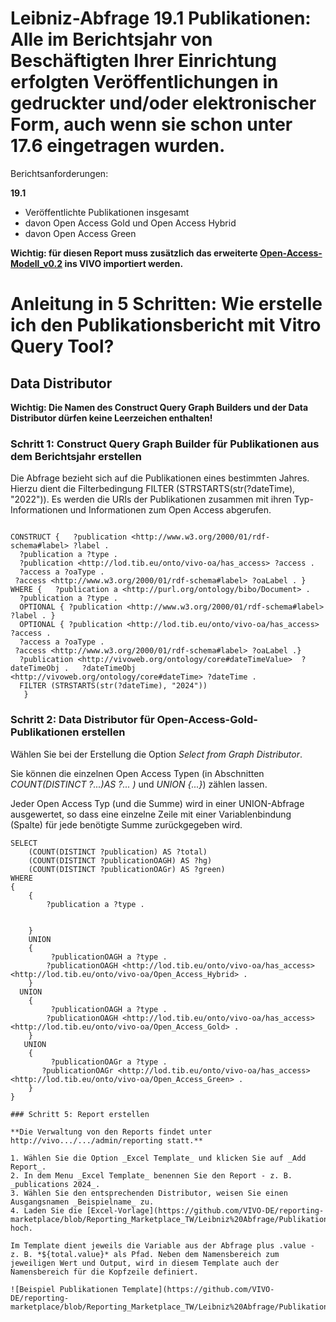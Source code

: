 # Leibniz-Abfrage 19.1 Publikationen:  Alle im Berichtsjahr von Beschäftigten Ihrer Einrichtung erfolgten Veröffentlichungen in gedruckter und/oder elektronischer Form, auch wenn sie schon unter 17.6 eingetragen wurden.


Berichtsanforderungen:

**19.1**
- Veröffentlichte Publikationen insgesamt
- davon Open Access Gold und Open Access Hybrid
- davon Open Access Green

**Wichtig: für diesen Report muss zusätzlich das erweiterte  [Open-Access-Modell_v0.2](https://github.com/VIVO-DE/reporting-marketplace/blob/main/Leibniz%20Abfrage/Publikationen%20im%20Berichtsjahr%20(Teil%2018.3.1%20und%2018.3.2)/OA_Modell.owl) ins VIVO importiert werden.** 
# Anleitung in 5 Schritten: Wie erstelle ich den Publikationsbericht mit Vitro Query Tool?

## Data Distributor

**Wichtig: Die Namen des Construct Query Graph Builders und der Data Distributor dürfen keine Leerzeichen enthalten!**

### Schritt 1: Construct Query Graph Builder für Publikationen aus dem Berichtsjahr erstellen

Die Abfrage bezieht sich auf die Publikationen eines bestimmten Jahres. Hierzu dient die Filterbedingung FILTER (STRSTARTS(str(?dateTime), "2022")). Es werden die URIs der Publikationen zusammen mit ihren Typ-Informationen und Informationen zum Open Access abgerufen. 

```

CONSTRUCT {   ?publication <http://www.w3.org/2000/01/rdf-schema#label> ?label .  
  ?publication a ?type .  
  ?publication <http://lod.tib.eu/onto/vivo-oa/has_access> ?access .  
  ?access a ?oaType .
 ?access <http://www.w3.org/2000/01/rdf-schema#label> ?oaLabel . }
WHERE {   ?publication a <http://purl.org/ontology/bibo/Document> .  
  ?publication a ?type .      
  OPTIONAL { ?publication <http://www.w3.org/2000/01/rdf-schema#label> ?label . }  
  OPTIONAL { ?publication <http://lod.tib.eu/onto/vivo-oa/has_access> ?access . 
  ?access a ?oaType .
 ?access <http://www.w3.org/2000/01/rdf-schema#label> ?oaLabel .}  
  ?publication <http://vivoweb.org/ontology/core#dateTimeValue>  ?dateTimeObj .   ?dateTimeObj  <http://vivoweb.org/ontology/core#dateTime> ?dateTime .  
  FILTER (STRSTARTS(str(?dateTime), "2024"))   
   }

```

### Schritt 2: Data Distributor für Open-Access-Gold-Publikationen erstellen

Wählen Sie bei der Erstellung die Option _Select from Graph Distributor_. 

Sie können die einzelnen Open Access Typen (in Abschnitten *COUNT(DISTINCT ?...)AS ?... )* und *UNION {...}*) zählen lassen. 

Jeder Open Access Typ (und die Summe) wird in einer UNION-Abfrage ausgewertet, so dass eine einzelne Zeile mit einer Variablenbindung (Spalte) für jede benötigte Summe zurückgegeben wird.

```
SELECT
    (COUNT(DISTINCT ?publication) AS ?total)
    (COUNT(DISTINCT ?publicationOAGH) AS ?hg)
    (COUNT(DISTINCT ?publicationOAGr) AS ?green)
WHERE
{
    {
        ?publication a ?type .
       
        
    }
    UNION
    {
         ?publicationOAGH a ?type .
        ?publicationOAGH <http://lod.tib.eu/onto/vivo-oa/has_access> <http://lod.tib.eu/onto/vivo-oa/Open_Access_Hybrid> .
    }
  UNION
    {
         ?publicationOAGH a ?type .
        ?publicationOAGH <http://lod.tib.eu/onto/vivo-oa/has_access> <http://lod.tib.eu/onto/vivo-oa/Open_Access_Gold> .
    }
   UNION
    {
         ?publicationOAGr a ?type .
       ?publicationOAGr <http://lod.tib.eu/onto/vivo-oa/has_access> <http://lod.tib.eu/onto/vivo-oa/Open_Access_Green> .
    }
}

### Schritt 5: Report erstellen

**Die Verwaltung von den Reports findet unter http://vivo.../.../admin/reporting statt.**

1. Wählen Sie die Option _Excel Template_ und klicken Sie auf _Add Report_.
2. In dem Menu _Excel Template_ benennen Sie den Report - z. B. _publications 2024_.
3. Wählen Sie den entsprechenden Distributor, weisen Sie einen Ausgangsnamen _Beispielname_ zu.
4. Laden Sie die [Excel-Vorlage](https://github.com/VIVO-DE/reporting-marketplace/blob/Reporting_Marketplace_TW/Leibniz%20Abfrage/Publikationen%20im%20Berichtsjahr%20(Teil%2018.3.1%20und%2018.3.2)/publications%202022.xlsx) hoch.

Im Template dient jeweils die Variable aus der Abfrage plus .value - z. B. *${total.value}* als Pfad. Neben dem Namensbereich zum jeweiligen Wert und Output, wird in diesem Template auch der Namensbereich für die Kopfzeile definiert.

![Beispiel Publikationen Template](https://github.com/VIVO-DE/reporting-marketplace/blob/Reporting_Marketplace_TW/Leibniz%20Abfrage/Publikationen%20im%20Berichtsjahr%20(Teil%2018.3.1%20und%2018.3.2)/Beispiel_Publikationen_Template.png)